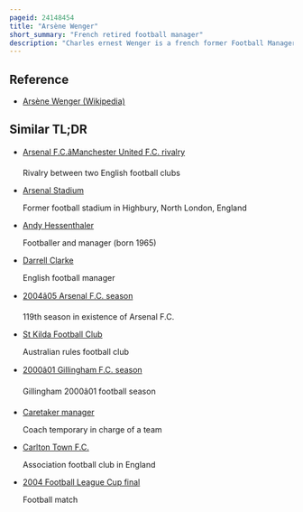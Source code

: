 ```yaml
---
pageid: 24148454
title: "Arsène Wenger"
short_summary: "French retired football manager"
description: "Charles ernest Wenger is a french former Football Manager and Player who currently serves as the Fifa Chief of global Football Development. From 1996 to 2018 he was Manager of Arsenal where he was the longest-serving and most successful in the Club's History. His Contribution to english Football through Changes to scouting Players' Training and diet Regimens revived arsenal and assisted the Globalisation of the Sport in the 21st Century."
---
```


## Reference

- [Arsène Wenger (Wikipedia)](https://en.wikipedia.org/?curid=24148454)

## Similar TL;DR

- [Arsenal F.C.âManchester United F.C. rivalry](/tldr/en/arsenal-fcmanchester-united-fc-rivalry)

  Rivalry between two English football clubs

- [Arsenal Stadium](/tldr/en/arsenal-stadium)

  Former football stadium in Highbury, North London, England

- [Andy Hessenthaler](/tldr/en/andy-hessenthaler)

  Footballer and manager (born 1965)

- [Darrell Clarke](/tldr/en/darrell-clarke)

  English football manager

- [2004â05 Arsenal F.C. season](/tldr/en/200405-arsenal-fc-season)

  119th season in existence of Arsenal F.C.

- [St Kilda Football Club](/tldr/en/st-kilda-football-club)

  Australian rules football club

- [2000â01 Gillingham F.C. season](/tldr/en/200001-gillingham-fc-season)

  Gillingham 2000â01 football season

- [Caretaker manager](/tldr/en/caretaker-manager)

  Coach temporary in charge of a team

- [Carlton Town F.C.](/tldr/en/carlton-town-fc)

  Association football club in England

- [2004 Football League Cup final](/tldr/en/2004-football-league-cup-final)

  Football match
